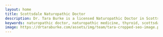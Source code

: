 ```yaml
---
layout: home
title: Scottsdale Naturopathic Doctor
description: Dr. Tara Burke is a licensed Naturopathic Doctor in Scottsdale, Arizona providing optimized and personalized alternative healthcare
keywords: naturopathic doctor, naturopathic medicine, thyroid, scottsdale naturopathic doctor, hormone balancing
image: https://drtaraburke.com/assets/img/team/tara-cropped-seo-image.png
---
```

